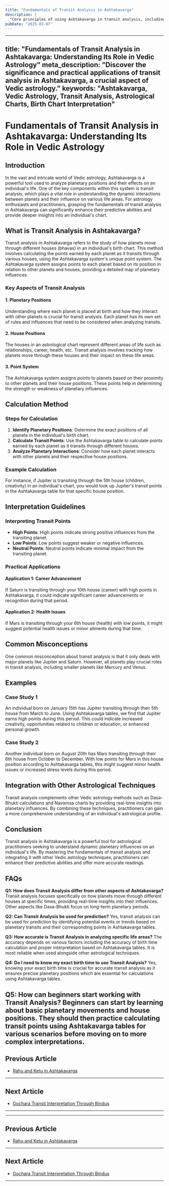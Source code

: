 ```yaml
---
title: "Fundamentals of Transit Analysis in Ashtakavarga"
description: |
  "Core principles of using Ashtakavarga in transit analysis, including"
pubDate: "2025-03-07"
---
```


---
title: "Fundamentals of Transit Analysis in Ashtakavarga: Understanding Its Role in Vedic Astrology"
meta_description: "Discover the significance and practical applications of transit analysis in Ashtakavarga, a crucial aspect of Vedic astrology."
keywords: "Ashtakavarga, Vedic Astrology, Transit Analysis, Astrological Charts, Birth Chart Interpretation"
---

# Fundamentals of Transit Analysis in Ashtakavarga: Understanding Its Role in Vedic Astrology

## Introduction

In the vast and intricate world of Vedic astrology, Ashtakavarga is a powerful tool used to analyze planetary positions and their effects on an individual's life. One of the key components within this system is transit analysis, which plays a vital role in understanding the dynamic interactions between planets and their influence on various life areas. For astrology enthusiasts and practitioners, grasping the fundamentals of transit analysis in Ashtakavarga can significantly enhance their predictive abilities and provide deeper insights into an individual's chart.

## What is Transit Analysis in Ashtakavarga?

Transit analysis in Ashtakavarga refers to the study of how planets move through different houses (bhavas) in an individual's birth chart. This method involves calculating the points earned by each planet as it transits through various houses, using the Ashtakavarga system's unique point system. The Ashtakavarga system assigns points to each planet based on its position in relation to other planets and houses, providing a detailed map of planetary influences.

### Key Aspects of Transit Analysis

#### 1. **Planetary Positions**
Understanding where each planet is placed at birth and how they interact with other planets is crucial for transit analysis. Each planet has its own set of rules and influences that need to be considered when analyzing transits.

#### 2. **House Positions**
The houses in an astrological chart represent different areas of life such as relationships, career, health, etc. Transit analysis involves tracking how planets move through these houses and their impact on these life areas.

#### 3. **Point System**
The Ashtakavarga system assigns points to planets based on their proximity to other planets and their house positions. These points help in determining the strength or weakness of planetary influences.

## Calculation Method

### Steps for Calculation

1. **Identify Planetary Positions**: Determine the exact positions of all planets in the individual's birth chart.
2. **Calculate Transit Points**: Use the Ashtakavarga table to calculate points earned by each planet as it transits through different houses.
3. **Analyze Planetary Interactions**: Consider how each planet interacts with other planets and their respective house positions.

### Example Calculation

For instance, if Jupiter is transiting through the 5th house (children, creativity) in an individual's chart, you would look up Jupiter's transit points in the Ashtakavarga table for that specific house position.

## Interpretation Guidelines

### Interpreting Transit Points

- **High Points**: High points indicate strong positive influences from the transiting planet.
- **Low Points**: Low points suggest weaker or negative influences.
- **Neutral Points**: Neutral points indicate minimal impact from the transiting planet.

### Practical Applications

#### Application 1: Career Advancement
If Saturn is transiting through your 10th house (career) with high points in Ashtakavarga, it could indicate significant career advancements or recognition during that period.

#### Application 2: Health Issues
If Mars is transiting through your 6th house (health) with low points, it might suggest potential health issues or minor ailments during that time.

## Common Misconceptions

One common misconception about transit analysis is that it only deals with major planets like Jupiter and Saturn. However, all planets play crucial roles in transit analysis, including smaller planets like Mercury and Venus.

## Examples

### Case Study 1
An individual born on January 15th has Jupiter transiting through their 5th house from March to June. Using Ashtakavarga tables, we find that Jupiter earns high points during this period. This could indicate increased creativity, opportunities related to children or education, or enhanced personal growth.

### Case Study 2
Another individual born on August 20th has Mars transiting through their 6th house from October to December. With low points for Mars in this house position according to Ashtakavarga tables, this might suggest minor health issues or increased stress levels during this period.

## Integration with Other Astrological Techniques

Transit analysis complements other Vedic astrology methods such as Dasa-Bhukti calculations and Navamsa charts by providing real-time insights into planetary influences. By combining these techniques, practitioners can gain a more comprehensive understanding of an individual's astrological profile.

## Conclusion

Transit analysis in Ashtakavarga is a powerful tool for astrological practitioners seeking to understand dynamic planetary influences on an individual's life. By mastering the fundamentals of transit analysis and integrating it with other Vedic astrology techniques, practitioners can enhance their predictive abilities and offer more accurate readings.

## FAQs

**Q1: How does Transit Analysis differ from other aspects of Ashtakavarga?**
Transit analysis focuses specifically on how planets move through different houses at specific times, providing real-time insights into their influences. Other aspects like Dasa-Bhukti focus on long-term planetary periods.

**Q2: Can Transit Analysis be used for prediction?**
Yes, transit analysis can be used for prediction by identifying potential events or trends based on planetary transits and their corresponding points in Ashtakavarga tables.

**Q3: How accurate is Transit Analysis in analyzing specific life areas?**
The accuracy depends on various factors including the accuracy of birth time calculation and proper interpretation based on Ashtakavarga tables. It is most reliable when used alongside other astrological techniques.

**Q4: Do I need to know my exact birth time to use Transit Analysis?**
Yes, knowing your exact birth time is crucial for accurate transit analysis as it ensures precise planetary positions which are essential for calculations using Ashtakavarga tables.

**Q5: How can beginners start working with Transit Analysis?**
Beginners can start by learning about basic planetary movements and house positions. They should then practice calculating transit points using Ashtakavarga tables for various scenarios before moving on to more complex interpretations.
---

## Previous Article
- [Rahu and Ketu in Ashtakavarga](170208_Rahu_and_Ketu_in_Ashtakavarga.md)

---

## Next Article
- [Gochara Transit Interpretation Through Bindus](170302_Gochara_Transit_Interpretation_Through_Bindus.md)

---
---

## Previous Article
- [Rahu and Ketu in Ashtakavarga](170208_Rahu_and_Ketu_in_Ashtakavarga.md)

---

## Next Article
- [Gochara Transit Interpretation Through Bindus](170302_Gochara_Transit_Interpretation_Through_Bindus.md)

---
